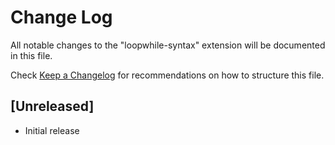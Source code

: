 # Change Log

All notable changes to the "loopwhile-syntax" extension will be documented in this file.

Check [Keep a Changelog](http://keepachangelog.com/) for recommendations on how to structure this file.

## [Unreleased]

- Initial release